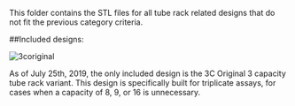 This folder contains the STL files for all tube rack related designs that do not fit the previous category criteria.

##Included designs:

![3coriginal](https://i.imgur.com/rNn1stB.png)

As of July 25th, 2019, the only included design is the 3C Original 3 capacity tube rack variant. This design is specifically built for triplicate assays, for cases when a capacity of 8, 9, or 16 is unnecessary.
